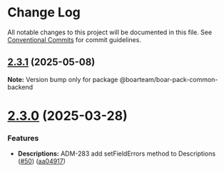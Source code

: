 # Change Log

All notable changes to this project will be documented in this file.
See [Conventional Commits](https://conventionalcommits.org) for commit guidelines.

## [2.3.1](https://github.com/boarteam/boar-pack/compare/@boarteam/boar-pack-common-backend@2.3.0...@boarteam/boar-pack-common-backend@2.3.1) (2025-05-08)

**Note:** Version bump only for package @boarteam/boar-pack-common-backend





# [2.3.0](https://github.com/boarteam/boar-pack/compare/@boarteam/boar-pack-common-backend@2.2.0...@boarteam/boar-pack-common-backend@2.3.0) (2025-03-28)


### Features

* **Descriptions:** ADM-283 add setFieldErrors method to Descriptions ([#50](https://github.com/boarteam/boar-pack/issues/50)) ([aa04917](https://github.com/boarteam/boar-pack/commit/aa04917082aabc31bdeb741a1a3a2b78da8e9f40))
